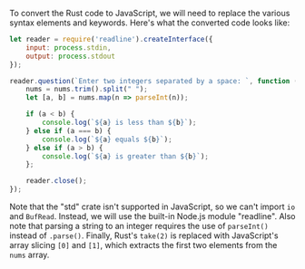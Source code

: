 To convert the Rust code to JavaScript, we will need to replace the various syntax elements and keywords. Here's what the converted code looks like:
```javascript
let reader = require('readline').createInterface({
    input: process.stdin,
    output: process.stdout
});

reader.question(`Enter two integers separated by a space: `, function (nums) {
    nums = nums.trim().split(" ");
    let [a, b] = nums.map(n => parseInt(n));

    if (a < b) {
        console.log(`${a} is less than ${b}`);
    } else if (a === b) {
        console.log(`${a} equals ${b}`);
    } else if (a > b) {
        console.log(`${a} is greater than ${b}`);
    };

    reader.close();
});
```
Note that the "std" crate isn't supported in JavaScript, so we can't import `io` and `BufRead`. Instead, we will use the built-in Node.js module "readline". Also note that parsing a string to an integer requires the use of `parseInt()` instead of `.parse()`. Finally, Rust's `take(2)` is replaced with JavaScript's array slicing `[0]` and `[1]`, which extracts the first two elements from the `nums` array.
